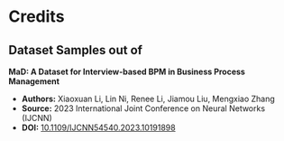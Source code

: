 # Credits

## Dataset Samples out of

**MaD: A Dataset for Interview-based BPM in Business Process Management**  
- **Authors:** Xiaoxuan Li, Lin Ni, Renee Li, Jiamou Liu, Mengxiao Zhang  
- **Source:** 2023 International Joint Conference on Neural Networks (IJCNN)  
- **DOI:** [10.1109/IJCNN54540.2023.10191898](https://doi.org/10.1109/IJCNN54540.2023.10191898)  